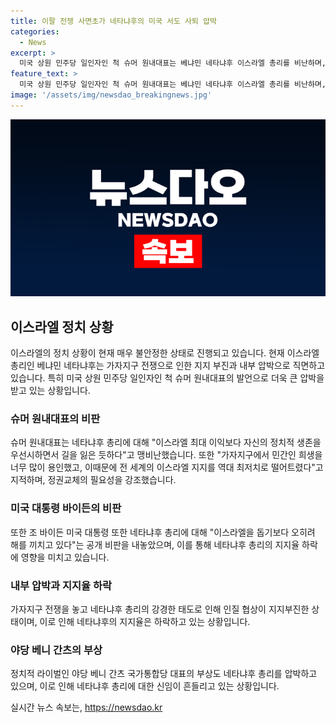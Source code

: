 ```yaml
---
title: 이팔 전쟁 사면초가 네타냐후의 미국 서도 사퇴 압박
categories:
  - News
excerpt: >
  미국 상원 민주당 일인자인 척 슈머 원내대표는 베냐민 네타냐후 이스라엘 총리를 비난하며, 정권 교체가 필요하다고 언급했다. 네타냐후 총리의 인도주의적 위기와 인질 문제로 인한 내부 비판은 미국에서도 확산되고 있으며, 미국 대통령 조 바이든도 네타냐후 총리를 비판했다. 미국의 압박은 네타냐후 총리를 격리시키고, 내국인들의 지지율도 하락하고 있다. 이에 라이벌인 야당 베니 간츠 대표의 부상도 네타냐후 총리를 압박하고 있다. 이스라엘 내정에 외부 개입으로 논란이 불거지고 있으며, 미국 내 이스라엘의 위상이 심각하게 추락하고 있다는 지적이 나오고 있다.
feature_text: >
  미국 상원 민주당 일인자인 척 슈머 원내대표는 베냐민 네타냐후 이스라엘 총리를 비난하며, 정권 교체가 필요하다고 언급했다. 네타냐후 총리의 인도주의적 위기와 인질 문제로 인한 내부 비판은 미국에서도 확산되고 있으며, 미국 대통령 조 바이든도 네타냐후 총리를 비판했다. 미국의 압박은 네타냐후 총리를 격리시키고, 내국인들의 지지율도 하락하고 있다. 이에 라이벌인 야당 베니 간츠 대표의 부상도 네타냐후 총리를 압박하고 있다. 이스라엘 내정에 외부 개입으로 논란이 불거지고 있으며, 미국 내 이스라엘의 위상이 심각하게 추락하고 있다는 지적이 나오고 있다.
image: '/assets/img/newsdao_breakingnews.jpg'
---
```


<p><img src="/assets/img/newsdao_breakingnews.jpg" alt="ranknews 속보" /></p>

<h2 data-ke-size="size26">이스라엘 정치 상황</h2>

<p data-ke-size="size16">이스라엘의 정치 상황이 현재 매우 불안정한 상태로 진행되고 있습니다. 현재 이스라엘 총리인 베냐민 네타냐후는 가자지구 전쟁으로 인한 지지 부진과 내부 압박으로 직면하고 있습니다. 특히 미국 상원 민주당 일인자인 척 슈머 원내대표의 발언으로 더욱 큰 압박을 받고 있는 상황입니다.</p>

<h3 data-ke-size="size24">슈머 원내대표의 비판</h3>

<p data-ke-size="size16">슈머 원내대표는 네타냐후 총리에 대해 "이스라엘 최대 이익보다 자신의 정치적 생존을 우선시하면서 길을 잃은 듯하다"고 맹비난했습니다. 또한 "가자지구에서 민간인 희생을 너무 많이 용인했고, 이때문에 전 세계의 이스라엘 지지를 역대 최저치로 떨어트렸다"고 지적하며, 정권교체의 필요성을 강조했습니다.</p>

<h3 data-ke-size="size24">미국 대통령 바이든의 비판</h3>

<p data-ke-size="size16">또한 조 바이든 미국 대통령 또한 네타냐후 총리에 대해 "이스라엘을 돕기보다 오히려 해를 끼치고 있다"는 공개 비판을 내놓았으며, 이를 통해 네타냐후 총리의 지지율 하락에 영향을 미치고 있습니다.</p>

<h3 data-ke-size="size24">내부 압박과 지지율 하락</h3>

<p data-ke-size="size16">가자지구 전쟁을 놓고 네타냐후 총리의 강경한 태도로 인해 인질 협상이 지지부진한 상태이며, 이로 인해 네타냐후의 지지율은 하락하고 있는 상황입니다.</p>

<h3 data-ke-size="size24">야당 베니 간츠의 부상</h3>

<p data-ke-size="size16">정치적 라이벌인 야당 베니 간츠 국가통합당 대표의 부상도 네타냐후 총리를 압박하고 있으며, 이로 인해 네타냐후 총리에 대한 신임이 흔들리고 있는 상황입니다.</p>
실시간 뉴스 속보는, <a href="https://newsdao.kr" rel="dofollow">https://newsdao.kr</a>


